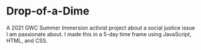 # Drop-of-a-Dime
A 2021 GWC Summer Immersion activist project about a social justice issue I am passionate about. I made this in a 5-day time frame using JavaScript, HTML, and CSS.
